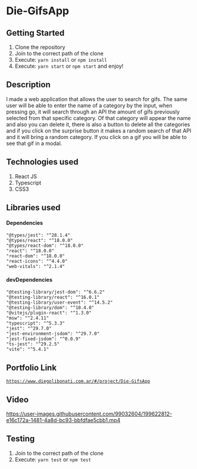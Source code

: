 # Die-GifsApp

## Getting Started

1. Clone the repository
2. Join to the correct path of the clone
3. Execute: `yarn install` or `npm install`
4. Execute: `yarn start` or `npm start` and enjoy!

## Description

I made a web application that allows the user to search for gifs. The same user will be able to enter the name of a category by the input, when pressing go, it will search through an API the amount of gifs previously selected from that specific category. Of that category will appear the name and also you can delete it, there is also a button to delete all the categories and if you click on the surprise button it makes a random search of that API and it will bring a random category. If you click on a gif you will be able to see that gif in a modal.

## Technologies used

1. React JS
2. Typescript
3. CSS3

## Libraries used

#### Dependencies

```
"@types/jest": "^28.1.4"
"@types/react": "^18.0.0"
"@types/react-dom": "^18.0.0"
"react": "^18.0.0"
"react-dom": "^18.0.0"
"react-icons": "^4.4.0"
"web-vitals": "^2.1.4"
```

#### devDependencies

```
"@testing-library/jest-dom": "^6.6.2"
"@testing-library/react": "^16.0.1"
"@testing-library/user-event": "^14.5.2"
"@testing-library/dom": "^10.4.0"
"@vitejs/plugin-react": "^1.3.0"
"msw": "^2.4.11"
"typescript": "^5.3.3"
"jest": "^29.7.0"
"jest-environment-jsdom": "^29.7.0"
"jest-fixed-jsdom": "^0.0.9"
"ts-jest": "^29.2.5"
"vite": "^5.4.1"
```

## Portfolio Link

[`https://www.diegolibonati.com.ar/#/project/Die-GifsApp`](https://www.diegolibonati.com.ar/#/project/Die-GifsApp)

## Video

https://user-images.githubusercontent.com/99032604/199622812-e16c172a-1481-4a8d-bc93-bbfdfae5cbb1.mp4

## Testing

1. Join to the correct path of the clone
2. Execute: `yarn test` or `npm test`
